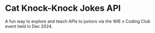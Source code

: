 # Cat Knock-Knock Jokes API
A fun way to explore and teach APIs to juniors via the WIE x Coding Club event held in Dec 2024.
